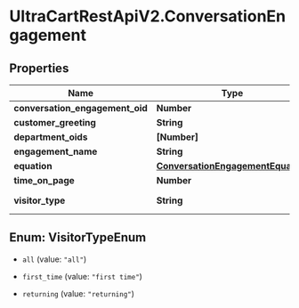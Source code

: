 # UltraCartRestApiV2.ConversationEngagement

## Properties
Name | Type | Description | Notes
------------ | ------------- | ------------- | -------------
**conversation_engagement_oid** | **Number** |  | [optional] 
**customer_greeting** | **String** |  | [optional] 
**department_oids** | **[Number]** |  | [optional] 
**engagement_name** | **String** |  | [optional] 
**equation** | [**ConversationEngagementEquation**](ConversationEngagementEquation.md) |  | [optional] 
**time_on_page** | **Number** |  | [optional] 
**visitor_type** | **String** | The type of visitor | [optional] 


<a name="VisitorTypeEnum"></a>
## Enum: VisitorTypeEnum


* `all` (value: `"all"`)

* `first_time` (value: `"first time"`)

* `returning` (value: `"returning"`)




